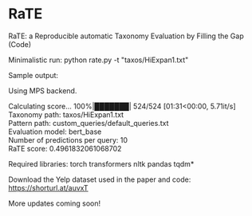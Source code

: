 # RaTE
RaTE: a Reproducible automatic Taxonomy Evaluation by Filling the Gap (Code)

Minimalistic run:
python rate.py -t "taxos/HiExpan1.txt"

Sample output:

Using MPS backend.

Calculating score...
100%|███████| 524/524 [01:31<00:00,  5.71it/s]  
Taxonomy path: taxos/HiExpan1.txt  
Pattern path: custom_queries/default_queries.txt  
Evaluation model: bert_base  
Number of predictions per query: 10  
RaTE score: 0.4961832061068702


Required libraries:
torch
transformers
nltk
pandas
tqdm*


Download the Yelp dataset used in the paper and code: https://shorturl.at/auvxT

More updates coming soon!

